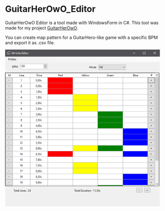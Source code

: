 # GuitarHerOwO_Editor
GuitarHerOwO Editor is a tool made with WindowsForm in C#. 
This tool was made for my project [GuitarHerOwO](https://github.com/PoplixYann/GuitarHerOwO).

You can create map pattern for a GuitarHero-like game with a specific BPM and export it as .csv file.

![img1](img1.png?raw=true)
